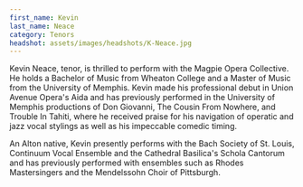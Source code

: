```yaml
---
first_name: Kevin
last_name: Neace
category: Tenors
headshot: assets/images/headshots/K-Neace.jpg
---
```


Kevin Neace, tenor, is thrilled to perform with the Magpie Opera Collective. He holds a Bachelor of Music from Wheaton College and a Master of Music from the University of Memphis. Kevin made his professional debut in Union Avenue Opera's Aida and has previously performed in the University of Memphis productions of Don Giovanni, The Cousin From Nowhere, and Trouble In Tahiti, where he received praise for his navigation of operatic and jazz vocal stylings as well as his impeccable comedic timing.

An Alton native, Kevin presently performs with the Bach Society of St. Louis, Continuum Vocal Ensemble and the Cathedral Basilica's Schola Cantorum and has previously performed with ensembles such as Rhodes Mastersingers and the Mendelssohn Choir of Pittsburgh.
